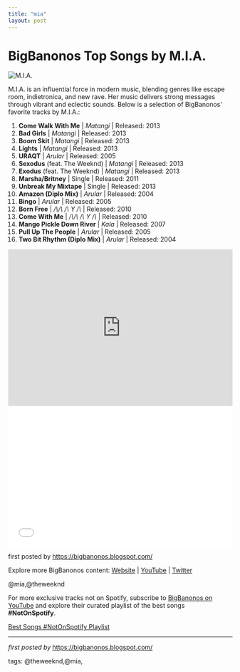 ```yaml
---
title: "mia"
layout: post
---
```

<h1>BigBanonos Top Songs by M.I.A.</h1>
<img alt="M.I.A." src="https://media.npr.org/assets/img/2013/11/04/photo_mia_300rgb-1-_danielsannwald_wide-e0200636b14abb77fa4ea3cdf8da4baf9576e5a8.jpg" /> <p>M.I.A. is an influential force in modern music, blending genres like escape room, indietronica, and new rave. Her music delivers strong messages through vibrant and eclectic sounds. Below is a selection of BigBanonos' favorite tracks by M.I.A.:</p> <ol> <li><strong>Come Walk With Me</strong> | <em>Matangi</em> | Released: 2013</li> <li><strong>Bad Girls</strong> | <em>Matangi</em> | Released: 2013</li> <li><strong>Boom Skit</strong> | <em>Matangi</em> | Released: 2013</li> <li><strong>Lights</strong> | <em>Matangi</em> | Released: 2013</li> <li><strong>URAQT</strong> | <em>Arular</em> | Released: 2005</li> <li><strong>Sexodus</strong> (feat. The Weeknd) | <em>Matangi</em> | Released: 2013</li> <li><strong>Exodus</strong> (feat. The Weeknd) | <em>Matangi</em> | Released: 2013</li> <li><strong>Marsha/Britney</strong> | Single | Released: 2011</li> <li><strong>Unbreak My Mixtape</strong> | Single | Released: 2013</li> <li><strong>Amazon (Diplo Mix)</strong> | <em>Arular</em> | Released: 2004</li> <li><strong>Bingo</strong> | <em>Arular</em> | Released: 2005</li> <li><strong>Born Free</strong> | <em>/\/\ /\ Y /\</em> | Released: 2010</li> <li><strong>Come With Me</strong> | <em>/\/\ /\ Y /\</em> | Released: 2010</li> <li><strong>Mango Pickle Down River</strong> | <em>Kala</em> | Released: 2007</li> <li><strong>Pull Up The People</strong> | <em>Arular</em> | Released: 2005</li> <li><strong>Two Bit Rhythm (Diplo Mix)</strong> | <em>Arular</em> | Released: 2004</li>
</ol> <div> <iframe allow="autoplay; clipboard-write; encrypted-media; fullscreen; picture-in-picture" allowfullscreen="" frameborder="0" height="352" loading="lazy" src="https://open.spotify.com/embed/playlist/0ryXQwpR9Mw9Uy6gomsNNn?utm_source=generator" width="100%"></iframe>
</div> <div> <iframe allowfullscreen="" frameborder="0" height="315" src="//www.youtube.com/embed/cdBzN_UTgkk" width="100%"></iframe>
</div> <p>first posted by <a href="https://bigbanonos.blogspot.com/">https://bigbanonos.blogspot.com/</a></p> <div> <p>Explore more BigBanonos content: <a href="https://bigbanonos.blogspot.com/">Website</a> | <a href="https://www.youtube.com/@BigBanonos">YouTube</a> | <a href="https://x.com/bigbanonos">Twitter</a></p>
</div> <!--Tags-->
<p>@mia,@theweeknd</p>


<!--Subscribe and Playlist Links-->
<div>
    <p>For more exclusive tracks not on Spotify, subscribe to <a href="https://www.youtube.com/@BigBanonos" target="_blank">BigBanonos on YouTube</a> and explore their curated playlist of the best songs <strong>#NotOnSpotify</strong>.</p>
    <p><a href="https://www.youtube.com/playlist?list=PLtuNtuTatqI0kFahUCbtbfenC_ET5O_tr" target="_blank">Best Songs #NotOnSpotify Playlist<br /></a></p></div>

<hr />

<p><em>first posted by</em> <a href="https://bigbanonos.blogspot.com/" rel="noopener" target="_new">https://bigbanonos.blogspot.com/</a></p>

<p>tags: @theweeknd,@mia,</p>
